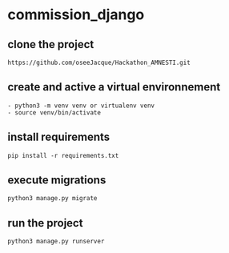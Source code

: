 # commission_django
## clone the project
```https://github.com/oseeJacque/Hackathon_AMNESTI.git```

## create and active a virtual environnement
```
- python3 -m venv venv or virtualenv venv 
- source venv/bin/activate
```

## install requirements
```pip install -r requirements.txt ```

## execute migrations
```python3 manage.py migrate```

## run the project
```python3 manage.py runserver```